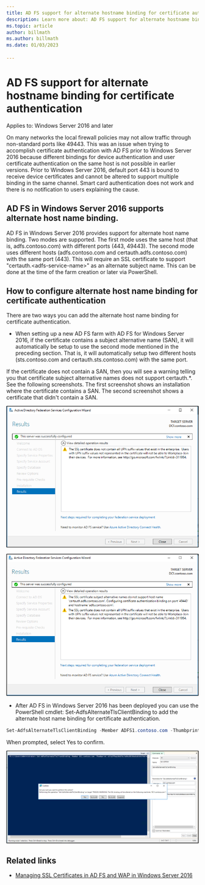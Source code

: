 ```yaml
---
title: AD FS support for alternate hostname binding for certificate authentication
description: Learn more about: AD FS support for alternate hostname binding for certificate authentication.
ms.topic: article
author: billmath
ms.author: billmath
ms.date: 01/03/2023

---
```

# AD FS support for alternate hostname binding for certificate authentication

Applies to: Windows Server 2016 and later

On many networks the local firewall policies may not allow traffic through non-standard ports like 49443. This was an issue when trying to accomplish certificate authentication with AD FS prior to Windows Server 2016 because different bindings for device authentication and user certificate authentication on the same host is not possible in earlier versions. Prior to Windows Server 2016, default port 443 is bound to receive device certificates and cannot be altered to support multiple binding in the same channel. Smart card authentication does not work and there is no notification to users explaining the cause.

## AD FS in Windows Server 2016 supports alternate host name binding.

AD FS in Windows Server 2016 provides support for alternate host name binding. Two modes are supported. The first mode uses the same host (that is, adfs.contoso.com) with different ports (443, 49443). The second mode uses different hosts (adfs.contoso.com and certauth.adfs.contoso.com) with the same port (443). This will require an SSL certificate to support "certauth.\<adfs-service-name>" as an alternate subject name. This can be done at the time of the farm creation or later via PowerShell.

## How to configure alternate host name binding for certificate authentication

There are two ways you can add the alternate host name binding for certificate authentication. 

- When setting up a new AD FS farm with AD FS for Windows Server 2016, if the certificate contains a subject alternative name (SAN), it will automatically be setup to use the second mode mentioned in the preceding section. That is, it will automatically setup two different hosts (sts.contoso.com and certauth.sts.contoso.com) with the same port. 

If the certificate does not contain a SAN, then you will see a warning telling you that certificate subject alternative names does not support certauth.*. See the following screenshots. The first screenshot shows an installation where the certificate contains a SAN. The second screenshot shows a certificate that didn't contain a SAN.

![Screenshot that shows an installation where the certificate contains a SAN.](media/AD-FS-support-for-alternate-hostname-binding-for-certificate-authentication/ADFS_CA_1.png)

![Screenshot that shows a certificate that doesn't contain a SAN.](media/AD-FS-support-for-alternate-hostname-binding-for-certificate-authentication/ADFS_CA_2.png)

- After AD FS in Windows Server 2016 has been deployed you can use the PowerShell cmdlet: Set-AdfsAlternateTlsClientBinding to add the alternate host name binding for certificate authentication.

```powershell
Set-AdfsAlternateTlsClientBinding -Member ADFS1.contoso.com -Thumbprint '<thumbprint of cert>'
```

When prompted, select Yes to confirm.

![alternate hostname binding](media/AD-FS-support-for-alternate-hostname-binding-for-certificate-authentication/ADFS_CA_3.png)

## Related links

* [Managing SSL Certificates in AD FS and WAP in Windows Server 2016](./manage-ssl-certificates-ad-fs-wap.md)